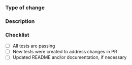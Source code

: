 <!--
    Thank you for your contribution to Simpla! 🎉
    Make sure you review the guidelines for contributing before submitting a PR, and that your PR addresses a known issue or has been discussed with the team previously
-->

### Type of change
<!-- Is it a bugfix, new feature, enhancement, or breaking change? -->

### Description
<!-- Describe the purpose of this PR, if it fixes a bug or resolves a feature request link to the relevant issue -->


### Checklist
<!-- Make sure all these are checked before submitting your PR -->

- [ ] All tests are passing
- [ ] New tests were created to address changes in PR
- [ ] Updated README and/or documentation, if necessary